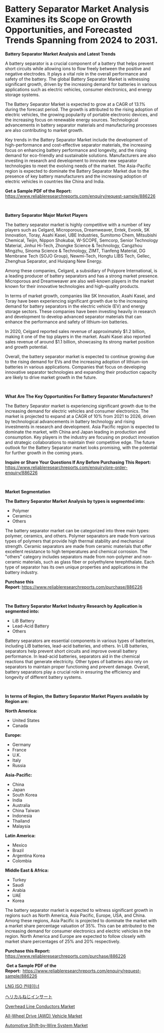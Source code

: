 <p><h1>Battery Separator Market Analysis Examines its Scope on Growth Opportunities, and Forecasted Trends Spanning from 2024 to 2031.</h1></p><p><strong>Battery Separator Market Analysis and Latest Trends</strong></p>
<p><p>A battery separator is a crucial component of a battery that helps prevent short circuits while allowing ions to flow freely between the positive and negative electrodes. It plays a vital role in the overall performance and safety of the battery. The global Battery Separator Market is witnessing significant growth, driven by the increasing demand for batteries in various applications such as electric vehicles, consumer electronics, and energy storage systems.</p><p>The Battery Separator Market is expected to grow at a CAGR of 13.1% during the forecast period. The growth is attributed to the rising adoption of electric vehicles, the growing popularity of portable electronic devices, and the increasing focus on renewable energy sources. Technological advancements in battery separator materials and manufacturing processes are also contributing to market growth.</p><p>Key trends in the Battery Separator Market include the development of high-performance and cost-effective separator materials, the increasing focus on enhancing battery performance and longevity, and the rising demand for eco-friendly and sustainable solutions. Manufacturers are also investing in research and development to innovate new separator technologies to meet the evolving needs of the market. The Asia-Pacific region is expected to dominate the Battery Separator Market due to the presence of key battery manufacturers and the increasing adoption of electric vehicles in countries like China and India.</p></p>
<p><strong>Get a Sample PDF of the Report:&nbsp;</strong> <a href="https://www.reliableresearchreports.com/enquiry/request-sample/886226">https://www.reliableresearchreports.com/enquiry/request-sample/886226</a></p>
<p>&nbsp;</p>
<p><strong>Battery Separator Major Market Players</strong></p>
<p><p>The battery separator market is highly competitive with a number of key players such as Celgard, Microporous, Dreamweaver, Entek, Evonik, SK Innovation, Toray, Asahi Kasei, UBE Industries, Sumitomo Chem, Mitsubishi Chemical, Teijin, Nippon Shokubai, W-SCOPE, Semcorp, Senior Technology Material, Jinhui Hi-Tech, Zhongke Science & Technology, Cangzhou Mingzhu, Sinoma Science & Technology, ZIMT, Tianfeng Material, DG Membrane Tech (SOJO Group), Newmi-Tech, Hongtu LIBS Tech, Gellec, Zhenghua Separator, and Huiqiang New Energy.</p><p>Among these companies, Celgard, a subsidiary of Polypore International, is a leading producer of battery separators and has a strong market presence. Microporous and Dreamweaver are also well-known players in the market known for their innovative technologies and high-quality products.</p><p>In terms of market growth, companies like SK Innovation, Asahi Kasei, and Toray have been experiencing significant growth due to the increasing demand for battery separators in the electric vehicle (EV) and energy storage sectors. These companies have been investing heavily in research and development to develop advanced separator materials that can enhance the performance and safety of lithium-ion batteries.</p><p>In 2020, Celgard reported sales revenue of approximately $1.2 billion, making it one of the top players in the market. Asahi Kasei also reported sales revenue of around $1.1 billion, showcasing its strong market position and growth potential.</p><p>Overall, the battery separator market is expected to continue growing due to the rising demand for EVs and the increasing adoption of lithium-ion batteries in various applications. Companies that focus on developing innovative separator technologies and expanding their production capacity are likely to drive market growth in the future.</p></p>
<p>&nbsp;</p>
<p><strong>What Are The Key Opportunities For Battery Separator Manufacturers?</strong></p>
<p><p>The Battery Separator market is experiencing significant growth due to the increasing demand for electric vehicles and consumer electronics. The market is projected to expand at a CAGR of 10% from 2021 to 2026, driven by technological advancements in battery technology and rising investments in research and development. Asia Pacific region is expected to dominate the market, with China and Japan leading in production and consumption. Key players in the industry are focusing on product innovation and strategic collaborations to maintain their competitive edge. The future outlook for the Battery Separator market looks promising, with the potential for further growth in the coming years.</p></p>
<p><strong>Inquire or Share Your Questions If Any Before Purchasing This Report:</strong> <a href="https://www.reliableresearchreports.com/enquiry/pre-order-enquiry/886226">https://www.reliableresearchreports.com/enquiry/pre-order-enquiry/886226</a></p>
<p>&nbsp;</p>
<p><strong>Market Segmentation</strong></p>
<p><strong>The Battery Separator Market Analysis by types is segmented into:</strong></p>
<p><ul><li>Polymer</li><li>Ceramics</li><li>Others</li></ul></p>
<p><p>The battery separator market can be categorized into three main types: polymer, ceramics, and others. Polymer separators are made from various types of polymers that provide high thermal stability and mechanical strength. Ceramic separators are made from ceramic materials that offer excellent resistance to high temperatures and chemical corrosion. The "others" category includes separators made from non-polymer and non-ceramic materials, such as glass fiber or polyethylene terephthalate. Each type of separator has its own unique properties and applications in the battery industry.</p></p>
<p><strong>Purchase this Report:&nbsp;</strong><a href="https://www.reliableresearchreports.com/purchase/886226">https://www.reliableresearchreports.com/purchase/886226</a></p>
<p>&nbsp;</p>
<p><strong>The Battery Separator Market Industry Research by Application is segmented into:</strong></p>
<p><ul><li>LiB Battery</li><li>Lead-Acid Battery</li><li>Others</li></ul></p>
<p><p>Battery separators are essential components in various types of batteries, including LiB batteries, lead-acid batteries, and others. In LiB batteries, separators help prevent short circuits and improve overall battery performance. In lead-acid batteries, separators aid in the chemical reactions that generate electricity. Other types of batteries also rely on separators to maintain proper functioning and prevent damage. Overall, battery separators play a crucial role in ensuring the efficiency and longevity of different battery systems.</p></p>
<p>&nbsp;</p>
<p><strong>In terms of Region, the Battery Separator Market Players available by Region are:</strong></p>
<p>
    <p> <strong> North America: </strong>
        <ul>
            <li>United States</li>
            <li>Canada</li>
        </ul>
        </p> 
    <p> <strong> Europe: </strong>
        <ul>
            <li>Germany</li>
            <li>France</li>
            <li>U.K.</li>
            <li>Italy</li>
            <li>Russia</li>
        </ul>
        </p> 
    <p> <strong> Asia-Pacific: </strong>
        <ul>
            <li>China</li>
            <li>Japan</li>
            <li>South Korea</li>
            <li>India</li>
            <li>Australia</li>
            <li>China Taiwan</li>
            <li>Indonesia</li>
            <li>Thailand</li>
            <li>Malaysia</li>
        </ul>
        </p> 
    <p> <strong> Latin America: </strong>
        <ul>
            <li>Mexico</li>
            <li>Brazil</li>
            <li>Argentina Korea</li>
            <li>Colombia</li>
        </ul>
        </p> 
    <p> <strong> Middle East & Africa: </strong>
        <ul>
            <li>Turkey</li>
            <li>Saudi</li>
            <li>Arabia</li>
            <li>UAE</li>
            <li>Korea</li>
        </ul>
    </p>
    </p>
<p><p>The battery separator market is expected to witness significant growth in regions such as North America, Asia Pacific, Europe, USA, and China. Among these regions, Asia Pacific is projected to dominate the market with a market share percentage valuation of 35%. This can be attributed to the increasing demand for consumer electronics and electric vehicles in the region. North America and Europe are expected to follow closely with market share percentages of 25% and 20% respectively.</p></p>
<p><strong>Purchase this Report: </strong><a href="https://www.reliableresearchreports.com/purchase/886226">https://www.reliableresearchreports.com/purchase/886226</a></p>
<p>&nbsp;<strong>Get a Sample PDF of the Report:&nbsp;&nbsp;</strong><a href="https://www.reliableresearchreports.com/enquiry/request-sample/886226">https://www.reliableresearchreports.com/enquiry/request-sample/886226</a></p>
<p><strong></strong></p>
<p><p><a href="https://github.com/plelbej847484502/Market-Research-Report-List-1/blob/main/294714415301.md">LNG ISO 컨테이너</a></p><p><a href="https://github.com/EthanMorar2011/Market-Research-Report-List-1/blob/main/874066316399.md">ヘリカルねじインサート</a></p><p><a href="https://github.com/Sarissaschmalingtr6fz2739/Market-Research-Report-List-1/blob/main/overhead-line-conductors-market.md">Overhead Line Conductors Market</a></p><p><a href="https://issuu.com/reportprime-2/docs/all-wheel-drive-awd-vehicle-market-size-2030.pptx">All-Wheel Drive (AWD) Vehicle Market</a></p><p><a href="https://issuu.com/reportprime-2/docs/automotive-shift-by-wire-system-market-size-2030.p">Automotive Shift-by-Wire System Market</a></p></p>